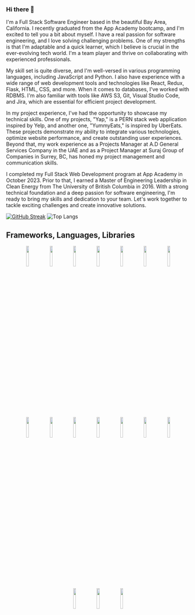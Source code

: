 ### Hi there 👋


I'm a Full Stack Software Engineer based in the beautiful Bay Area, California. I recently graduated from the App Academy bootcamp, and I'm excited to tell you a bit about myself. I have a real passion for software engineering, and I love solving challenging problems. One of my strengths is that I'm adaptable and a quick learner, which I believe is crucial in the ever-evolving tech world. I'm a team player and thrive on collaborating with experienced professionals. 

My skill set is quite diverse, and I'm well-versed in various programming languages, including JavaScript and Python. I also have experience with a wide range of web development tools and technologies like React, Redux, Flask, HTML, CSS, and more. When it comes to databases, I've worked with RDBMS. I'm also familiar with tools like AWS S3, Git, Visual Studio Code, and Jira, which are essential for efficient project development.

In my project experience, I've had the opportunity to showcase my technical skills. One of my projects, "Yap," is a PERN stack web application inspired by Yelp, and another one, "YummyEats," is inspired by UberEats. These projects demonstrate my ability to integrate various technologies, optimize website performance, and create outstanding user experiences. Beyond that, my work experience as a Projects Manager at A.D General Services Company in the UAE and as a Project Manager at Suraj Group of Companies in Surrey, BC, has honed my project management and communication skills.

I completed my Full Stack Web Development program at App Academy in October 2023. Prior to that, I earned a Master of Engineering Leadership in Clean Energy from The University of British Columbia in 2016. With a strong technical foundation and a deep passion for software engineering, I'm ready to bring my skills and dedication to your team. Let's work together to tackle exciting challenges and create innovative solutions.




[![GitHub Streak](https://streak-stats.demolab.com/?user=EhabZak&theme=dark)](https://git.io/streak-stats)
![Top Langs](https://github-readme-stats.vercel.app/api/top-langs/?username=EhabZak&layout=compact&theme=vision-friendly-dark&size_weight=0.5&count_weight=0.5)

## Frameworks, Languages, Libraries

<p align="center">
<code><img width="12%" src="https://www.vectorlogo.zone/logos/reactjs/reactjs-ar21.svg"></code>
<code><img width="12%" src="https://www.vectorlogo.zone/logos/javascript/javascript-ar21.svg"></code>
<code><img width="12%" src="https://www.vectorlogo.zone/logos/ruby-lang/ruby-lang-ar21.svg"></code>
<code><img width="12%" src="https://www.vectorlogo.zone/logos/python/python-ar21.svg"></code>
<code><img width="12%" src="https://www.vectorlogo.zone/logos/nodejs/nodejs-ar21.svg"></code>
<code><img width="12%" src="https://www.vectorlogo.zone/logos/w3_html5/w3_html5-ar21.svg"></code>
<code><img width="12%" src="https://www.vectorlogo.zone/logos/w3_css/w3_css-ar21.svg"></code>
<code><img width="12%" src="https://www.vectorlogo.zone/logos/postgresql/postgresql-ar21.svg"></code>
<code><img width="12%" src="https://www.vectorlogo.zone/logos/sqlite/sqlite-ar21.svg"></code>
<code><img width="12%" src="https://www.vectorlogo.zone/logos/google_maps/google_maps-ar21.svg"></code>
<code><img width="12%" src="https://www.vectorlogo.zone/logos/amazon_aws/amazon_aws-ar21.svg"></code>
<code><img width="12%" src="https://www.vectorlogo.zone/logos/pocoo_flask/pocoo_flask-ar21.svg"></code>
<code><img width="12%" src="https://www.vectorlogo.zone/logos/js_webpack/js_webpack-ar21.svg"></code>
<code><img width="12%" src="https://www.vectorlogo.zone/logos/npmjs/npmjs-ar21.svg"></code>
<code><img width="12%" src="https://www.vectorlogo.zone/logos/github/github-ar21.svg"></code>
<code><img width="12%" src="https://www.vectorlogo.zone/logos/git-scm/git-scm-ar21.svg"></code>
<code><img width="12%" src="https://www.vectorlogo.zone/logos/google_analytics/google_analytics-ar21.svg"></code>
<p/>

<!--
**EhabZak/EhabZak** is a ✨ _special_ ✨ repository because its `README.md` (this file) appears on your GitHub profile.

## Frameworks, Languages, Libraries

![python](./react-app/src/assets/python.png)
![flask](./react-app/src/assets/flask.png)
![React](https://www.vectorlogo.zone/logos/reactjs/reactjs-ar21.svg)
![Javascript](https://www.vectorlogo.zone/logos/reactjs/reactjs-ar21.svg)
![html](./react-app/src/assets/html.png)
![CSS](./react-app/src/assets/css.png)
Here are some ideas to get you started:

- 🔭 I’m currently working on ...
- 🌱 I’m currently learning ...
- 👯 I’m looking to collaborate on ...
- 🤔 I’m looking for help with ...
- 💬 Ask me about ...
- 📫 How to reach me: ...
- 😄 Pronouns: ...
- ⚡ Fun fact: ...
-->
